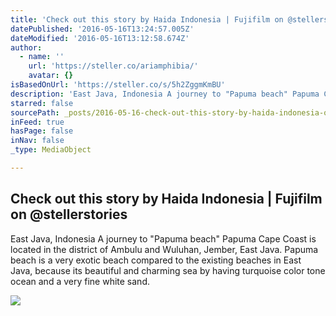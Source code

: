 ```yaml
---
title: 'Check out this story by Haida Indonesia | Fujifilm on @stellerstories'
datePublished: '2016-05-16T13:24:57.005Z'
dateModified: '2016-05-16T13:12:58.674Z'
author:
  - name: ''
    url: 'https://steller.co/ariamphibia/'
    avatar: {}
isBasedOnUrl: 'https://steller.co/s/5h2ZggmKmBU'
description: 'East Java, Indonesia A journey to "Papuma beach" Papuma Cape Coast is located in the district of Ambulu and Wuluhan, Jember, East Java. Papuma beach is a very exotic beach compared to the existing beaches in East Java, because its beautiful and charming sea by having turquoise color tone ocean and a very fine white sand.'
starred: false
sourcePath: _posts/2016-05-16-check-out-this-story-by-haida-indonesia-or-fujifilm-on-stell.md
inFeed: true
hasPage: false
inNav: false
_type: MediaObject

---
```

<article style=""><h1>Check out this story by Haida Indonesia | Fujifilm on @stellerstories</h1><p>East Java, Indonesia A journey to "Papuma beach" Papuma Cape Coast is located in the district of Ambulu and Wuluhan, Jember, East Java. Papuma beach is a very exotic beach compared to the existing beaches in East Java, because its beautiful and charming sea by having turquoise color tone ocean and a very fine white sand.</p><img src="https://steller.co/stories/780902284971214411/cover?size=landscape&amp;rev=2" /></article>